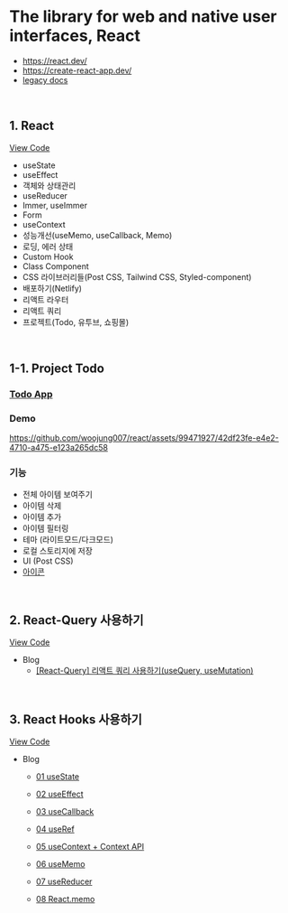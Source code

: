 # The library for web and native user interfaces, React

-   https://react.dev/
-   https://create-react-app.dev/
-   [legacy docs](https://legacy.reactjs.org/)

<br/>

## 1. React

[View Code](https://github.com/woojung007/react/tree/master/src/React-2305)

-   useState
-   useEffect
-   객체와 상태관리
-   useReducer
-   Immer, useImmer
-   Form
-   useContext
-   성능개선(useMemo, useCallback, Memo)
-   로딩, 에러 상태
-   Custom Hook
-   Class Component
-   CSS 라이브러리들(Post CSS, Tailwind CSS, Styled-component)
-   배포하기(Netlify)
-   리액트 라우터
-   리액트 쿼리
-   프로젝트(Todo, 유투브, 쇼핑몰)

<br/>

## 1-1. Project Todo 
### [Todo App](https://deploy-preview-4--rainbow-crepe-15d416.netlify.app/)

### Demo
https://github.com/woojung007/react/assets/99471927/42df23fe-e4e2-4710-a475-e123a265dc58

### 기능
- 전체 아이템 보여주기
- 아이템 삭제
- 아이템 추가
- 아이템 필터링
- 테마 (라이트모드/다크모드)
- 로컬 스토리지에 저장
- UI (Post CSS)
- [아이콘](https://react-icons.github.io/react-icons)



<br/>

## 2. React-Query 사용하기
[View Code](https://github.com/woojung007/react/tree/master/src/React-Query)

-   Blog
    -   [[React-Query] 리액트 쿼리 사용하기(useQuery, useMutation)](https://velog.io/@eeeve/React-Query)

<br/>

## 3. React Hooks 사용하기
[View Code](https://github.com/woojung007/react/tree/master/src/React-Hooks)

-   Blog

    -   [01 useState](https://velog.io/@eeeve/React-Hooks-useState)

    -   [02 useEffect](https://velog.io/@eeeve/React-Hooks-useEffect)

    -   [03 useCallback](https://velog.io/@eeeve/React-Hooks-useCallback)

    -   [04 useRef](https://velog.io/@eeeve/React-Hooks-useRef)

    -   [05 useContext + Context API](https://velog.io/@eeeve/React-Hooks-useContext-Context-API)

    -   [06 useMemo](https://velog.io/@eeeve/React-Hooks-useMemo)

    -   [07 useReducer](https://velog.io/@eeeve/React-Hooks-useReducer)

    -   [08 React.memo](https://velog.io/@eeeve/React.memo%EB%A1%9C-%EC%BB%B4%ED%8F%AC%EB%84%8C%ED%8A%B8-%EC%B5%9C%EC%A0%81%ED%99%94%ED%95%98%EA%B8%B0-useMemo-useCallback)
